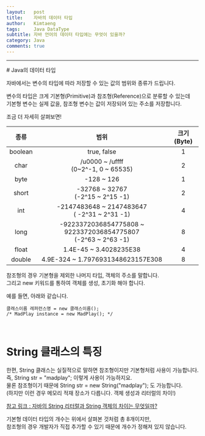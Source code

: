 ```yaml
---
layout:   post
title:    자바의 데이터 타입
author:   Kimtaeng
tags: 	  Java DataType
subtitle: 자바 언어의 데이터 타입에는 무엇이 있을까?
category: Java
comments: true
---
```


<hr/>
# Java의 데이터 타입

자바에서는 변수의 타입에 따라 저장할 수 있는 값의 범위와 종류가 드립니다.<br/>

변수의 타입은 크게 기본형(Primitive)과 참조형(Reference)으로 분류할 수 있는데<br/>
기본형 변수는 실제 값을, 참조형 변수는 값이 저장되어 있는 주소를 저장합니다.<br/>

조금 더 자세히 살펴보면!<br/>

| 종류 | 범위 | 크기(Byte) |
| :---: | :---: | :---: |
| boolean | true, false | 1 |
| char | /u0000 ~ /uffff <br/>(0~2^-1, 0 ~ 65535) | 2 |
| byte | -128 ~ 126 | 1 |
| short	| -32768 ~ 32767 <br/> (-2^15 ~ 2^15 -1) | 2 |
| int | -2147483648 ~ 2147483647 <br/> ( -2^31 ~ 2^31 -1) | 4
| long | -9223372036854775808 ~ 9223372036854775807 <br/> (-2^63 ~ 2^63 -1) | 8
| float | 1.4E-45 ~ 3.4028235E38 | 4 |
| double | 4.9E-324 ~ 1.7976931348623157E308 | 8 |




참조형의 경우 기본형을 제외한 나머지 타입, 객체의 주소를 말합니다.<br/>
그리고 new 키워드를 통하여 객체를 생성, 초기화 해야 합니다. <br/>
		
예를 들면, 아래와 같습니다.
<pre class="line-numbers"><code class="language-java" data-start="1">클래스이름 레퍼런스명 = new 클래스이름(); 
/* MadPlay instance = new MadPlay(); */		
</code></pre>

<br/>

# String 클래스의 특징

한편, String 클래스는 실질적으로 말하면 참조형이지만 기본형처럼 사용이 가능합니다.<br/>
즉, String str = "madplay"; 이렇게 사용이 가능하지요.<br/>
물론 참조형이기 때문에 String str = new String("madplay"); 도 가능합니다.<br/>
(하지만 이런 경우 메모리 적재 장소가 다릅니다. 객체 생성과 리터럴의 차이!)<br/>

<a href="/post/java-string-literal-vs-string-object" target="_blank">
참고 링크 : 자바의 String 리터럴과 String 객체의 차이는 무엇일까?
</a>

기본형 데이터 타입의 개수는 위에서 살펴본 것처럼 총 8개이지만,<br/>
참조형의 경우 개발자가 직접 추가할 수 있기 때문에 개수가 정해져 있지 않습니다.
